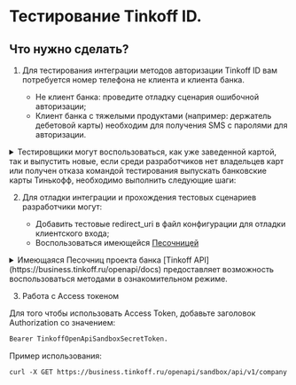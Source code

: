 # Тестирование Tinkoff ID.

## Что нужно сделать?


1. Для тестирования интеграции методов авторизации Tinkoff ID вам потребуется номер телефона не клиента и клиента банка.

    - Не клиент банка: проведите отладку сценария ошибочной авторизации;
    - Клиент банка с тяжелыми продуктами (например: держатель дебетовой карты) необходим для получения SMS с паролями для авторизации.
<details><summary>Тестировщики могут воспользоваться, как уже заведенной картой, так и выпустить новые, если среди разработчиков нет владельцев карт или получен отказа командой тестирования выпускать банковские карты Тинькофф, необходимо выполнить следующие шаги:</summary>

1. Открыть дебетовую карту (Tinkoff Black) на другого сотрудника компании (например: менеджера). 
Важно: у сотрудника не должно быть существующих карт Тинькофф, нельзя дополнительно открывать кредитную карту Тинькофф.
1. Отправить письмо команде Тинькофф, в котором будет указано, на какой телефонный номер (тестировщика) необходимо изменить получение SMS по операциям карты. 
Альтернативный вариант: настроить редирект SMS от Tinkoff на номер телефона тестировщика. В данный момент это позволяют сделать только некоторые Android платформы, у iOS это сделать не получится.
1. Подтвердить по телефону смену номера (будет звонок сотрудника банка). Клиент должен знать на какой номер будет произведена смена
1. Провести тестирование.
1. Обратиться в банк с просьбой смены номера на исходный.
1. Подтвердить смену номера.

</details>


2. Для отладки интеграции и прохождения тестовых сценариев разработчики могут:

    - Добавить тестовые redirect_uri в файл конфигурации для отладки клиентского входа;
    - Воспользоваться имеющейся [Песочницей](https://business.tinkoff.ru/openapi/sandbox/docs)
<details><summary>Имеющаяся Песочниц проекта банка [Tinkoff API](https://business.tinkoff.ru/openapi/docs) предоставляет возможность воспользоваться методами в ознакомительном режиме.</summary>

- Действия с песочницей не воздействуют на реальные данные. В данной версии песочницы вам не нужно получать токен. Функциональность песочницы находится в доработке, поэтому возможны достаточно частые изменения ее домена и префиксов путей. 
- Вы можете протестировать свою интеграцию, не боясь испортить реальные данные.
- Вы можете использовать токен по умолчанию **TinkoffOpenApiSandboxSecretToken** или сформировать реальный токен: [Авторизация web2web Tinkoff ID](https://tinkoff.github.io/tinkoff-id/w2w/)

</details>

3. Работа с Access токеном

Для того чтобы использовать Access Token, добавьте заголовок Authorization со значением:
```html
Bearer TinkoffOpenApiSandboxSecretToken.
```
Пример использования:
```html
curl -X GET https://business.tinkoff.ru/openapi/sandbox/api/v1/company -H 'Authorization: Bearer TinkoffOpenApiSandboxSecretToken' -H 'Content-Type: application/json'
```